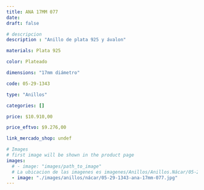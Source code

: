 ```yaml
---
title: ANA 17MM 077
date: 
draft: false

# descripcion
description : "Anillo de plata 925 y ávalon"

materials: Plata 925

color: Plateado

dimensions: "17mm diámetro"

code: 05-29-1343

type: "Anillos"

categories: []

price: $10.910,00

price_eftvo: $9.276,00

link_mercado_shop: undef

# Images
# first image will be shown in the product page
images:
  # - image: "images/path_to_image"
  # La ubicacion de las imagenes es imagenes/Anillos/Anillos.Nácar/05-29-1343-ana-17mm-077
  - image: "./images/anillos/nácar/05-29-1343-ana-17mm-077.jpg"
---
```

